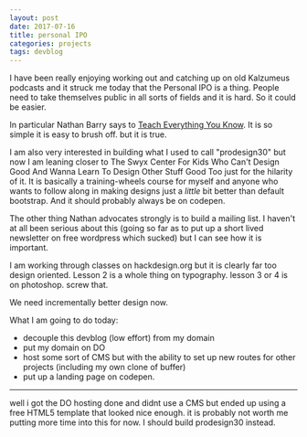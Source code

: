```yaml
---
layout: post
date: 2017-07-16
title: personal IPO
categories: projects
tags: devblog
---
```


I have been really enjoying working out and catching up on old Kalzumeus podcasts and it struck me today that the Personal IPO is a thing. People need to take themselves public in all sorts of fields and it is hard. So it could be easier.

In particular Nathan Barry says to [Teach Everything You Know](https://www.smashingmagazine.com/2013/06/how-to-launch-anything/). It is so simple it is easy to brush off. but it is true.

I am also very interested in building what I used to call "prodesign30" but now I am leaning closer to The Swyx Center For Kids Who Can't Design Good And Wanna Learn To Design Other Stuff Good Too just for the hilarity of it. It is basically a training-wheels course for myself and anyone who wants to follow along in making designs just a _little_ bit better than default bootstrap. And it should probably always be on codepen.

The other thing Nathan advocates strongly is to build a mailing list. I haven't at all been serious about this (going so far as to put up a short lived newsletter on free wordpress which sucked) but I can see how it is important. 

I am working through classes on hackdesign.org but it is clearly far too design oriented. Lesson 2 is a whole thing on typography. lesson 3 or 4 is on photoshop. screw that.

We need incrementally better design now.

What I am going to do today:
- decouple this devblog (low effort) from my domain
- put my domain on DO
- host some sort of CMS but with the ability to set up new routes for other projects (including my own clone of buffer)
- put up a landing page on codepen.

---

well i got the DO hosting done and didnt use a CMS but ended up using a free HTML5 template that looked nice enough. it is probably not worth me putting more time into this for now. I should build prodesign30 instead.
